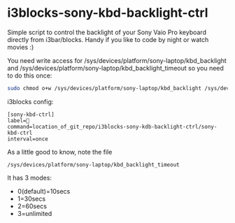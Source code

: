 # i3blocks-sony-kbd-backlight-ctrl

Simple script to control the backlight of your Sony Vaio Pro keyboard directly from i3bar/blocks. Handy if you like to code by night or watch movies :)

You need write access for /sys/devices/platform/sony-laptop/kbd_backlight and /sys/devices/platform/sony-laptop/kbd_backlight_timeout so you need to do this once:

```sh
sudo chmod o+w /sys/devices/platform/sony-laptop/kbd_backlight /sys/devices/platform/sony-laptop/kbd_backlight_timeout
```

i3blocks config:
```
[sony-kbd-ctrl]
label= 
command=location_of_git_repo/i3blocks-sony-kdb-backlight-ctrl/sony-kbd-ctrl
interval=once
```

As a little good to know, note the file
```
/sys/devices/platform/sony-laptop/kbd_backlight_timeout
```
It has 3 modes:
  * 0(default)=10secs
  * 1=30secs
  * 2=60secs 
  * 3=unlimited